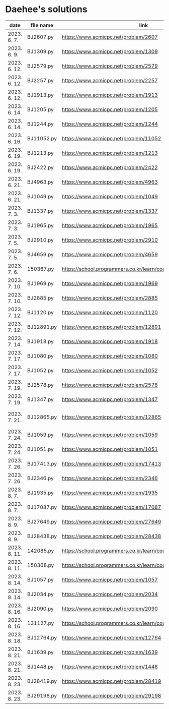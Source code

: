# Daehee's solutions
|     date     | file name  |                               link                               |                       type                      |               remarks               |
| ------------ | ---------- | ---------------------------------------------------------------- | ----------------------------------------------- | ----------------------------------- |
| 2023. 6. 7.  | BJ2607.py  | https://www.acmicpc.net/problem/2607                             | string                                          |                                     |
| 2023. 6. 9.  | BJ1309.py  | https://www.acmicpc.net/problem/1309                             | dynamic programming                             |                                     |
| 2023. 6. 12. | BJ2579.py  | https://www.acmicpc.net/problem/2579                             | dynamic programming                             |                                     |
| 2023. 6. 12. | BJ2257.py  | https://www.acmicpc.net/problem/2257                             | stack, string                                   |                                     |
| 2023. 6. 12. | BJ1913.py  | https://www.acmicpc.net/problem/1913                             |                                                 |                                     |
| 2023. 6. 14. | BJ1205.py  | https://www.acmicpc.net/problem/1205                             |                                                 |                                     |
| 2023. 6. 14. | BJ1244.py  | https://www.acmicpc.net/problem/1244                             | simulation                                      |                                     |
| 2023. 6. 16. | BJ11052.py | https://www.acmicpc.net/problem/11052                            | dynamic programming                             |                                     |
| 2023. 6. 19. | BJ1213.py  | https://www.acmicpc.net/problem/1213                             | string, greedy                                  |                                     |
| 2023. 6. 19. | BJ2422.py  | https://www.acmicpc.net/problem/2422                             | brute force                                     |                                     |
| 2023. 6. 21. | BJ4963.py  | https://www.acmicpc.net/problem/4963                             | graph theory/search, BFS/DFS                    | not solved                          |
| 2023. 6. 21. | BJ1049.py  | https://www.acmicpc.net/problem/1049                             | mathematics(?), greedy                          | not solved                          |
| 2023. 7. 3.  | BJ1337.py  | https://www.acmicpc.net/problem/1337                             | sorting, 2-pointer                              |                                     |
| 2023. 7. 3.  | BJ1965.py  | https://www.acmicpc.net/problem/1965                             | dynamic programming                             |                                     |
| 2023. 7. 5.  | BJ2910.py  | https://www.acmicpc.net/problem/2910                             | set/map by hashing, sorting                     |                                     |
| 2023. 7. 5.  | BJ4659.py  | https://www.acmicpc.net/problem/4659                             | string                                          |                                     |
| 2023. 7. 6.  | 150367.py  | https://school.programmers.co.kr/learn/courses/30/lessons/150367 | binary tree                                     | not solved                          |
| 2023. 7. 10. | BJ1969.py  | https://www.acmicpc.net/problem/1969                             | string, greedy, brute force                     |                                     |
| 2023. 7. 10. | BJ2885.py  | https://www.acmicpc.net/problem/2885                             | mathematics(number theory), greedy              |                                     |
| 2023. 7. 12. | BJ1120.py  | https://www.acmicpc.net/problem/1120                             | string, brute force                             |                                     |
| 2023. 7. 12. | BJ12891.py | https://www.acmicpc.net/problem/12891                            | string, sliding window                          |                                     |
| 2023. 7. 14. | BJ1918.py  | https://www.acmicpc.net/problem/1918                             | stack                                           | not solved                          |
| 2023. 7. 17. | BJ1080.py  | https://www.acmicpc.net/problem/1080                             | greedy                                          |                                     |
| 2023. 7. 17. | BJ1052.py  | https://www.acmicpc.net/problem/1052                             | mathematics(?), greedy, bitmasking              |                                     |
| 2023. 7. 19. | BJ2578.py  | https://www.acmicpc.net/problem/2578                             | simulation                                      |                                     |
| 2023. 7. 19. | BJ1347.py  | https://www.acmicpc.net/problem/1347                             | simulation                                      |                                     |
| 2023. 7. 21. | BJ12865.py | https://www.acmicpc.net/problem/12865                            | dynamic programming, knapsack                   |                                     |
| 2023. 7. 24. | BJ1059.py  | https://www.acmicpc.net/problem/1059                             | mathematics(?), brute force, sorting            |                                     |
| 2023. 7. 24. | BJ1051.py  | https://www.acmicpc.net/problem/1051                             | brute force                                     |                                     |
| 2023. 7. 26. | BJ17413.py | https://www.acmicpc.net/problem/17413                            | stack, string                                   |                                     |
| 2023. 7. 26. | BJ2346.py  | https://www.acmicpc.net/problem/2346                             | deque                                           |                                     |
| 2023. 8. 7.  | BJ1935.py  | https://www.acmicpc.net/problem/1935                             | stack                                           |                                     |
| 2023. 8. 7.  | BJ17087.py | https://www.acmicpc.net/problem/17087                            | mathematics(number theory), euclidean           |                                     |
| 2023. 8. 9.  | BJ27649.py | https://www.acmicpc.net/problem/27649                            | string, parsing                                 |                                     |
| 2023. 8. 9.  | BJ28438.py | https://www.acmicpc.net/problem/28438                            | mathematics(?), ad-hoc                          |                                     |
| 2023. 8. 11. | 142085.py  | https://school.programmers.co.kr/learn/courses/30/lessons/142085 | heap                                            |                                     |
| 2023. 8. 11. | 150368.py  | https://school.programmers.co.kr/learn/courses/30/lessons/150368 | brute force                                     |                                     |
| 2023. 8. 14. | BJ1057.py  | https://www.acmicpc.net/problem/1057                             | mathematics(?), brute force                     |                                     |
| 2023. 8. 14. | BJ2034.py  | https://www.acmicpc.net/problem/2034                             | mathematics(number theory), euclidean           |                                     |
| 2023. 8. 16. | BJ2090.py  | https://www.acmicpc.net/problem/2090                             |                                                 |                                     |
| 2023. 8. 16. | 131127.py  | https://school.programmers.co.kr/learn/courses/30/lessons/131127 | sliding window                                  |                                     |
| 2023. 8. 18. | BJ12764.py | https://www.acmicpc.net/problem/12764                            | simulation, priority queue                      | not solved                          |
| 2023. 8. 21. | BJ1639.py  | https://www.acmicpc.net/problem/1639                             | brute force                                     |                                     |
| 2023. 8. 21. | BJ1448.py  | https://www.acmicpc.net/problem/1448                             | mathematics(?), greedy, sorting                 |                                     |
| 2023. 8. 23. | BJ28419.py | https://www.acmicpc.net/problem/28419                            | mathematics(?), ad-hoc                          |                                     |
| 2023. 8. 23. | BJ29198.py | https://www.acmicpc.net/problem/29198                            | string, greedy, sorting                         |                                     |
